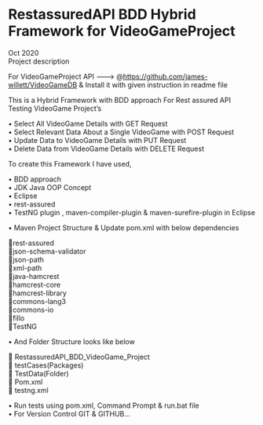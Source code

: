# RestassuredAPI BDD Hybrid Framework for VideoGameProject
Oct 2020   
Project description

For VideoGameProject API ---> @https://github.com/james-willett/VideoGameDB & Install it with given instruction in readme file

This is a Hybrid Framework with BDD approach For Rest assured API Testing VideoGame Project’s 

• Select All VideoGame Details with GET Request  
• Select Relevant Data About a Single VideoGame with POST Request   
• Update Data to VideoGame Details with  PUT Request   
• Delete Data from VideoGame Details with DELETE Request   


To create this Framework I have used,     

• BDD approach  
• JDK Java OOP Concept  
• Eclipse  
• rest-assured  
• TestNG plugin , maven-compiler-plugin & maven-surefire-plugin in Eclipse  

• Maven Project Structure & Update pom.xml with below dependencies  

rest-assured  
json-schema-validator   
json-path  
xml-path  
java-hamcrest   
hamcrest-core    
hamcrest-library   
commons-lang3  
commons-io  
fillo  
TestNG  


• And Folder Structure looks like below  

 RestassuredAPI_BDD_VideoGame_Project     
 testCases(Packages)    
 TestData(Folder)  
 Pom.xml   
 testng.xml   

• Run tests using pom.xml, Command Prompt & run.bat file  
• For Version Control GIT & GITHUB… 
